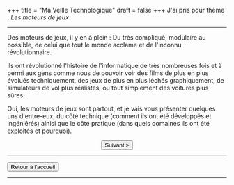 +++
title = "Ma Veille Technologique"
draft = false
+++
J'ai pris pour thème : _Les moteurs de jeux_
***
Des moteurs de jeux, il y en à plein : Du très compliqué, modulaire au possible,
de celui que tout le monde acclame et de l'inconnu révolutionnaire.

Ils ont révolutionné l'histoire de l'informatique de très nombreuses fois et à
permi aux gens comme nous de pouvoir voir des films de plus en plus évolués
techniquement, des jeux de plus en plus léchés graphiquement, de simulateurs de
vol plus réalistes, ou tout simplement des voitures plus sûres.

Oui, les moteurs de jeux sont partout, et je vais vous présenter quelques uns 
d'entre-eux, du côté technique (comment ils ont été développés et ingéniérés)
ainisi que le côté pratique (dans quels domaines ils ont été exploîtés et
pourquoi).

<div align="center"><button onclick="window.location.href='https://azrael-iii.github.io/portfolio.github.io/veille/veille_p2';">Suivant ></button></div>

***

<button onclick="window.location.href='https://azrael-iii.github.io/portfolio.github.io/';">Retour à l'accueil</button></div>

***